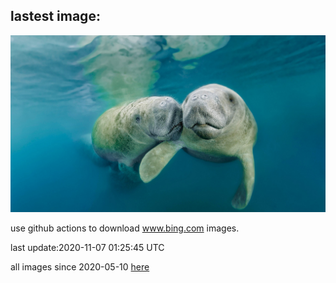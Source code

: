 ## lastest image:
![](images/TwoWest.jpg)

use github actions to download www.bing.com images.

last update:2020-11-07 01:25:45 UTC

all images since 2020-05-10 [here](https://github.com/counter2015/bing-daily-images/tree/master/images) 
